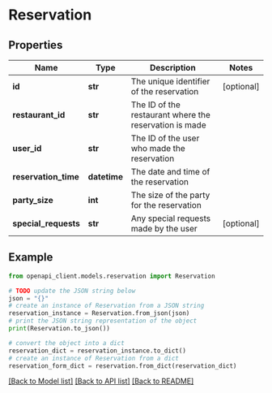 # Reservation


## Properties

Name | Type | Description | Notes
------------ | ------------- | ------------- | -------------
**id** | **str** | The unique identifier of the reservation | [optional]
**restaurant_id** | **str** | The ID of the restaurant where the reservation is made |
**user_id** | **str** | The ID of the user who made the reservation |
**reservation_time** | **datetime** | The date and time of the reservation |
**party_size** | **int** | The size of the party for the reservation |
**special_requests** | **str** | Any special requests made by the user | [optional]

## Example

```python
from openapi_client.models.reservation import Reservation

# TODO update the JSON string below
json = "{}"
# create an instance of Reservation from a JSON string
reservation_instance = Reservation.from_json(json)
# print the JSON string representation of the object
print(Reservation.to_json())

# convert the object into a dict
reservation_dict = reservation_instance.to_dict()
# create an instance of Reservation from a dict
reservation_form_dict = reservation.from_dict(reservation_dict)
```
[[Back to Model list]](../README.md#documentation-for-models) [[Back to API list]](../README.md#documentation-for-api-endpoints) [[Back to README]](../README.md)
